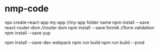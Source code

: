 # nmp-code
npx create-react-app my-app //my-app folder name
npm install --save react-router-dom //router dom
npm install --save formik //form validation
npm install --save yup

npm install --save-dev webpack 
npm run build
npm run build --prod
